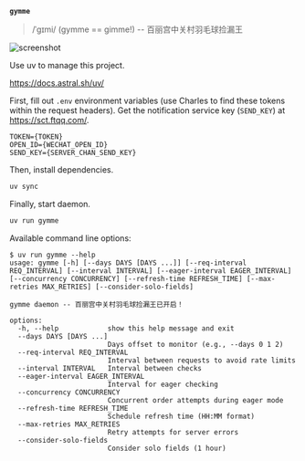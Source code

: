 **`gymme`**

> /ˈɡɪmi/ (gymme == gimme!) -- 百丽宫中关村羽毛球捡漏王

![screenshot](https://github.com/user-attachments/assets/d4b627e9-4c28-45cd-9fe2-eaa275ceab56)

Use uv to manage this project.

<https://docs.astral.sh/uv/>

First, fill out `.env` environment variables (use Charles to find these tokens within the request headers). Get the notification service key (`SEND_KEY`) at <https://sct.ftqq.com/>.

```env
TOKEN={TOKEN}
OPEN_ID={WECHAT_OPEN_ID}
SEND_KEY={SERVER_CHAN_SEND_KEY}
```

Then, install dependencies.

```bash
uv sync
```

Finally, start daemon.

```bash
uv run gymme
```

Available command line options:

```console
$ uv run gymme --help
usage: gymme [-h] [--days DAYS [DAYS ...]] [--req-interval REQ_INTERVAL] [--interval INTERVAL] [--eager-interval EAGER_INTERVAL] [--concurrency CONCURRENCY] [--refresh-time REFRESH_TIME] [--max-retries MAX_RETRIES] [--consider-solo-fields]

gymme daemon -- 百丽宫中关村羽毛球捡漏王已开启！

options:
  -h, --help            show this help message and exit
  --days DAYS [DAYS ...]
                        Days offset to monitor (e.g., --days 0 1 2)
  --req-interval REQ_INTERVAL
                        Interval between requests to avoid rate limits
  --interval INTERVAL   Interval between checks
  --eager-interval EAGER_INTERVAL
                        Interval for eager checking
  --concurrency CONCURRENCY
                        Concurrent order attempts during eager mode
  --refresh-time REFRESH_TIME
                        Schedule refresh time (HH:MM format)
  --max-retries MAX_RETRIES
                        Retry attempts for server errors
  --consider-solo-fields
                        Consider solo fields (1 hour)
```
